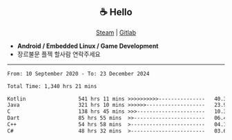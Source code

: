 <h2 align="center"> ☕ Hello </h2>

<p align="center">
  <a href="https://steamcommunity.com/id/Niforances/">Steam</a> |
  <a href="https://gitlab.com/niforances">Gitlab</a>
</p>

 - **Android / Embedded Linux / Game Development**
 - 장르불문 플젝 할사람 연락주세요

------

<!--START_SECTION:waka-->

```txt
From: 10 September 2020 - To: 23 December 2024

Total Time: 1,340 hrs 21 mins

Kotlin                 541 hrs 11 mins >>>>>>>>>>---------------   40.38 %
Java                   321 hrs 10 mins >>>>>>-------------------   23.96 %
C                      138 hrs 45 mins >>>----------------------   10.35 %
Dart                   85 hrs 55 mins  >>-----------------------   06.41 %
C++                    54 hrs 58 mins  >------------------------   04.10 %
C#                     48 hrs 32 mins  >------------------------   03.62 %
```

<!--END_SECTION:waka-->
